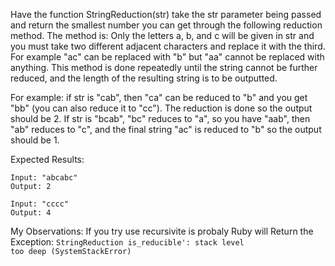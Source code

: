 Have the function StringReduction(str) take the str parameter being passed and return the smallest number you can get through the following reduction method. The method is: Only the letters a, b, and c will be given in str and you must take two different adjacent characters and replace it with the third. For example "ac" can be replaced with "b" but "aa" cannot be replaced with anything. This method is done repeatedly until the string cannot be further reduced, and the length of the resulting string is to be outputted.

For example: if str is "cab", then "ca" can be reduced to "b" and you get "bb" (you can also reduce it to "cc"). The reduction is done so the output should be 2. If str is "bcab", "bc" reduces to "a", so you have "aab", then "ab" reduces to "c", and the final string "ac" is reduced to "b" so the output should be 1.

Expected Results:

```
Input: "abcabc"
Output: 2

Input: "cccc"
Output: 4
```

My Observations: If you try use recursivite is probaly Ruby will Return the Exception: <code>StringReduction is_reducible': stack level too deep (SystemStackError)</code>
